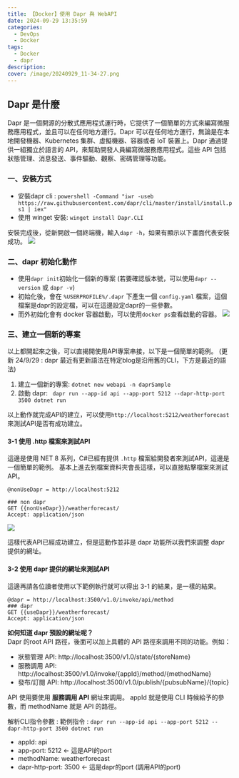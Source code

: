 ```yaml
---
title: 【Docker】使用 Dapr 與 WebAPI
date: 2024-09-29 13:35:59
categories: 
  - DevOps
  - Docker
tags: 
  - Docker
  - dapr
description:
cover: /image/20240929_11-34-27.png
---
```


## Dapr 是什麼
Dapr 是一個開源的分散式應用程式運行時，它提供了一個簡單的方式來編寫微服務應用程式，並且可以在任何地方運行。Dapr 可以在任何地方運行，無論是在本地開發機器、Kubernetes 集群、虛擬機器、容器或者 IoT 裝置上。Dapr 通過提供一組獨立於語言的 API，來幫助開發人員編寫微服務應用程式。這些 API 包括狀態管理、消息發送、事件驅動、觀察、密碼管理等功能。
### 一、安裝方式
- 安裝dapr cli : ```powershell -Command "iwr -useb https://raw.githubusercontent.com/dapr/cli/master/install/install.ps1 | iex"```
- 使用 winget 安裝:  ```winget install Dapr.CLI```

安裝完成後，從新開啟一個終端機，輸入```dapr -h```，如果有顯示以下畫面代表安裝成功。
![](/image/20240929_10-34-11.png)


### 二、dapr 初始化動作
- 使用```dapr init```初始化一個新的專案 (若要確認版本號，可以使用```dapr --version``` 或 ```dapr -v```)
- 初始化後，會在 ```%USERPROFILE%/.dapr``` 下產生一個 ```config.yaml``` 檔案，這個檔案是dapr的設定檔，可以在這邊設定dapr的一些參數。
- 而外初始化會有 docker 容器啟動，可以使用```docker ps```查看啟動的容器。
![](/image/20240929_10-54-40.png)


### 三、建立一個新的專案
以上都開起來之後，可以直揭開使用API專案串接，以下是一個簡單的範例。
(更新 24/9/29 : dapr 最近有更新語法在特定blog是沿用舊的CLI，下方是最近的語法)
1. 建立一個新的專案: ```dotnet new webapi -n daprSample```
2. 啟動 dapr: ``` dapr run --app-id api --app-port 5212 --dapr-http-port 3500 dotnet run```

以上動作就完成API的建立，可以使用```http://localhost:5212/weatherforecast```來測試API是否有成功建立。


#### 3-1 使用 .http 檔案來測試API
這邊是使用 NET 8 系列，C#已經有提供 ```.http``` 檔案給開發者來測試API，這邊是一個簡單的範例。
基本上進去到檔案資料夾會長這樣，可以直接點擊檔案來測試API。
```http
@nonUseDapr = http://localhost:5212

### non dapr
GET {{nonUseDapr}}/weatherforecast/
Accept: application/json
```

![](/image/20240929_11-14-24.png)

這樣代表API已經成功建立，但是這動作並非是 dapr 功能所以我們來調整 dapr 提供的網址。

#### 3-2 使用 dapr 提供的網址來測試API
這邊再請各位讀者使用以下範例執行就可以得出 3-1 的結果，是一樣的結果。
```http
@dapr = http://localhost:3500/v1.0/invoke/api/method
### dapr
GET {{useDapr}}/weatherforecast/
Accept: application/json
```

**如何知道 dapr 預設的網址呢？**  
Dapr 的root API 路徑，後面可以加上具體的 API 路徑來調用不同的功能。例如：
- 狀態管理 API: http://localhost:3500/v1.0/state/{storeName}
- 服務調用 API: http://localhost:3500/v1.0/invoke/{appId}/method/{methodName}
- 發布/訂閱 API: http://localhost:3500/v1.0/publish/{pubsubName}/{topic}

API 使用要使用 **服務調用 API** 網址來調用。 appId 就是使用 CLI 時候給予的參數，而 methodName 就是 API 的路徑。

解析CLI指令參數 : 
範例指令 : ```dapr run --app-id api --app-port 5212 --dapr-http-port 3500 dotnet run```
- appId: api
- app-port: 5212  <- 這是API的port
- methodName: weatherforecast
- dapr-http-port: 3500 <- 這是dapr的port (調用API的port)